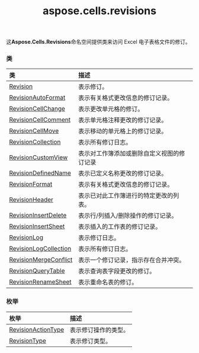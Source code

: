 ﻿---
title: aspose.cells.revisions
second_title: Aspose.Cells for Python via .NET API 参考文献
description:
type: docs
weight: 10
url: /zh/python-net/aspose.cells.revisions/
is_root: false
---
这**Aspose.Cells.Revisions**命名空间提供类来访问 Excel 电子表格文件的修订。

### 类
|类|描述|
| :- | :- |
| [Revision](/cells/zh/python-net/aspose.cells.revisions/revision) |表示修订。|
| [RevisionAutoFormat](/cells/zh/python-net/aspose.cells.revisions/revisionautoformat) |表示有关格式更改信息的修订记录。|
| [RevisionCellChange](/cells/zh/python-net/aspose.cells.revisions/revisioncellchange) |表示更改单元格的修订。|
| [RevisionCellComment](/cells/zh/python-net/aspose.cells.revisions/revisioncellcomment) |表示单元格注释更改的修订记录。|
| [RevisionCellMove](/cells/zh/python-net/aspose.cells.revisions/revisioncellmove) |表示移动的单元格上的修订记录。|
| [RevisionCollection](/cells/zh/python-net/aspose.cells.revisions/revisioncollection) |表示所有修订日志。|
| [RevisionCustomView](/cells/zh/python-net/aspose.cells.revisions/revisioncustomview) |表示对工作簿添加或删除自定义视图的修订记录|
| [RevisionDefinedName](/cells/zh/python-net/aspose.cells.revisions/revisiondefinedname) |表示已定义名称更改的修订记录。|
| [RevisionFormat](/cells/zh/python-net/aspose.cells.revisions/revisionformat) |表示有关格式更改信息的修订记录。|
| [RevisionHeader](/cells/zh/python-net/aspose.cells.revisions/revisionheader) |表示已对此工作簿进行的特定更改的列表。|
| [RevisionInsertDelete](/cells/zh/python-net/aspose.cells.revisions/revisioninsertdelete) |表示行/列插入/删除操作的修订记录。|
| [RevisionInsertSheet](/cells/zh/python-net/aspose.cells.revisions/revisioninsertsheet) |表示插入的工作表的修订记录。|
| [RevisionLog](/cells/zh/python-net/aspose.cells.revisions/revisionlog) |表示修订日志。|
| [RevisionLogCollection](/cells/zh/python-net/aspose.cells.revisions/revisionlogcollection) |表示所有修订日志。|
| [RevisionMergeConflict](/cells/zh/python-net/aspose.cells.revisions/revisionmergeconflict) |表示一个修订记录，指示存在合并冲突。|
| [RevisionQueryTable](/cells/zh/python-net/aspose.cells.revisions/revisionquerytable) |表示查询表字段更改的修订。|
| [RevisionRenameSheet](/cells/zh/python-net/aspose.cells.revisions/revisionrenamesheet) |表示重命名表的修订。|


### 枚举
|枚举|描述|
| :- | :- |
| [RevisionActionType](/cells/zh/python-net/aspose.cells.revisions/revisionactiontype) |表示修订操作的类型。|
| [RevisionType](/cells/zh/python-net/aspose.cells.revisions/revisiontype) |表示修订类型。|


